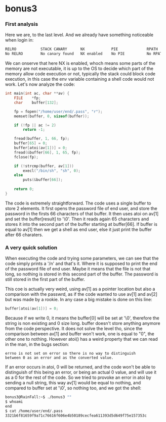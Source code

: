 # bonus3

### First analysis

Here we are, to the last level. And we already have something noticeable when login in:

```sh
RELRO           STACK CANARY      NX            PIE             RPATH      RUNPATH      FILE
No RELRO        No canary found   NX enabled    No PIE          No RPATH   No RUNPATH   /home/user/bonus3/bonus3
```

We can onserve that here NX is enabled, whoch means some parts of the memory are not executable, it is up to the OS to decide which part of the memory allow code execution or not, typically the stack could block code execution, in this case the env variable containing a shell code would not work. Let's now analyze the code:

```c
int main(int ac, char **av) {
    FILE    *fp;
    char    buffer[132];

    fp = fopen("/home/user/end/.pass", "r");
    memset(buffer, 0, sizeof(buffer));

    if (!fp || ac != 2)
        return -1;

    fread(buffer, 1, 66, fp);
    buffer[65] = 0;
    buffer[atoi(av[1])] = 0;
    fread(&buffer[66], 1, 65, fp);
    fclose(fp);

    if (!strcmp(buffer, av[1]))
        execl("/bin/sh", "sh", 0);
    else
        puts(&buffer[66]);
    
    return 0;
}
```

The code is extremely straightforward. The code uses a single buffer to store 2 elements. It first opens the password file of end user, and store the password in the firsts 66 characters of that buffer. It then uses atoi on av[1] and set the buffer[result] to '\0'. Then it reads again 65 characters and stores it into the second part of the buffer starting at buffer[66]. If buffer is equal to av[1] then we get a shell as end user, else it just print the buffer after 66 charaters.

### A very quick solution

When executing the code and trying some parameters, we can see that the code simply prints a '/n' and that's it. Where it is supposed to print the end of the password file of end user. Maybe it means that the file is not that long, so nothing is stored in this second part of the buffer. The password is still stored in the first part of the buffer.

This coe is actually very weird, using av[1] as a pointer location but also a comparison with the passwrd, as if the code wanted to use av[1] and av[2] but was made by a rookie. In any case a big mistake is done on this line:

```c
buffer[atoi(av[1])] = 0;
```

Because if we write 0, it means the buffer[0] will be set at '\0', therefore the string is non existing and 0 size long. buffer doesn't store anything anymore from the code perspective. It does not solve the level tho, since the comparison between av[1] and buffer won't work, one is equal to "0", the other one to nothing. However atoi() has a weird property that we can read in the man, in the bugs section:

```
errno is not set on error so there is no way to distinguish
between 0 as an error and as the converted value.
```

If an error occurs in atoi, 0 will be returned, and the code won't be able to distinguish of this being an error, or being an actual 0 value, and will use it as a 0 for the rest of the code. So we tried to provoke an error in atoi by sending a null string, this way av[1] would be equal to nothing, and compared to buffer set at '\0', so nothing too, and we got the shell:

```sh
bonus3@RainFall:~$ ./bonus3 ""
$ whoami
end
$ cat /home/user/end/.pass
3321b6f81659f9a71c76616f606e4b50189cecfea611393d5d649f75e157353c
```
